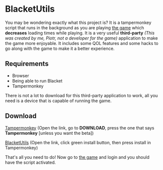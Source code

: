 
# BlacketUtils

You may be wondering exactly what this project is? It is a tampermonkey script that runs in the background as you are playing [the game](https://blacket.org) which **decreases** loading times while playing. It is a very useful **third-party** *(This was created by me, Piotr, not a developer for the game)* application to make the game more enjoyable. It includes some QOL features and some hacks to go along with the game to make it a better experience.

## Requirements
* Browser
* Being able to run Blacket
* Tampermonkey

There is not a lot to download for this third-party application to work, all you need is a device that is capable of running the game.

## Download
[Tampermonkey](https://www.tampermonkey.net/) (Open the link, go to **DOWNLOAD**, press the one that says **Tampermonkey** [unless you want the beta])

[BlacketUtils](https://greasyfork.org/en/scripts/479145-blacketutils) (Open the link, click green install button, then press install in Tampermonkey)

That's all you need to do! Now go to [the game](https://blacket.org) and login and you should have the script activated.
